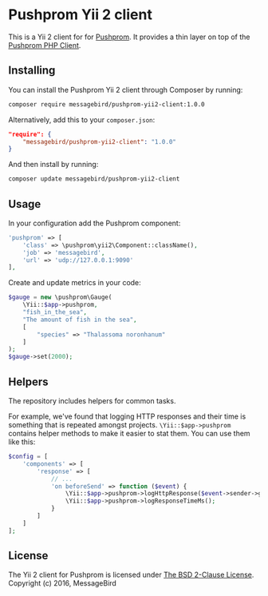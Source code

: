# Pushprom Yii 2 client

This is a Yii 2 client for for [Pushprom](https://github.com/messagebird/pushprom). It provides a thin layer on top of the [Pushprom PHP Client](https://github.com/messagebird/pushprom-php-client).


## Installing

You can install the Pushprom Yii 2 client through Composer by running:

```bash
composer require messagebird/pushprom-yii2-client:1.0.0
```

Alternatively, add this to your `composer.json`:

```json
"require": {
    "messagebird/pushprom-yii2-client": "1.0.0"
}
```

And then install by running:

```bash
composer update messagebird/pushprom-yii2-client
```

## Usage

In your configuration add the Pushprom component:

```php
'pushprom' => [
    'class' => \pushprom\yii2\Component::className(),
    'job' => 'messagebird',
    'url' => 'udp://127.0.0.1:9090'
],
```

Create and update metrics in your code:

```php
$gauge = new \pushprom\Gauge(
    \Yii::$app->pushprom,
    "fish_in_the_sea",
    "The amount of fish in the sea",
    [
        "species" => "Thalassoma noronhanum"
    ]
);
$gauge->set(2000);
```

## Helpers

The repository includes helpers for common tasks.

For example, we've found that logging HTTP responses and their time is something that is repeated amongst projects. `\Yii::$app->pushprom` contains helper methods to make it easier to stat them. You can use them like this:

```php
$config = [
    'components' => [
        'response' => [
            // ...
            'on beforeSend' => function ($event) {
                \Yii::$app->pushprom->logHttpResponse($event->sender->getStatusCode());
                \Yii::$app->pushprom->logResponseTimeMs();
            }
        ]
    ]
];
```

## License

The Yii 2 client for Pushprom is licensed under [The BSD 2-Clause License](http://opensource.org/licenses/BSD-2-Clause). Copyright (c) 2016, MessageBird